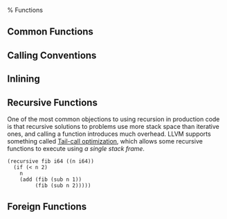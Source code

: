 % Functions

## Common Functions

## Calling Conventions

## Inlining

## Recursive Functions

One of the most common objections to using recursion in production code is that recursive solutions to problems use more stack space than iterative ones, and calling a function introduces much overhead. LLVM supports something called [Tail-call optimization](http://c2.com/cgi/wiki?TailCallOptimization), which allows some recursive functions to execute using _a single stack frame_.

~~~~~~~~~~~~~~~~~~~~~~~~~~~~~~~~~~~~~~~~~~ {.commonlisp .Hylas}
(recursive fib i64 ((n i64))
  (if (< n 2)
    n
    (add (fib (sub n 1))
         (fib (sub n 2)))))
~~~~~~~~~~~~~~~~~~~~~~~~~~~~~~~~~~~~~~~~~~~~ 

## Foreign Functions